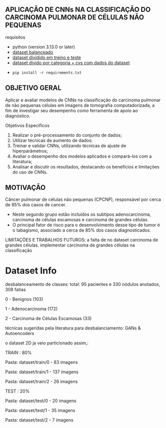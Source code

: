 ## APLICAÇÃO DE CNNs NA CLASSIFICAÇÃO DO CARCINOMA PULMONAR DE CÉLULAS NÃO PEQUENAS

requisitos

* python (version 3.13.0 or later)
* [dataset balanceado]()
* [dataset dividido em treino e teste](https://drive.google.com/drive/folders/1bAshdY1GdLHfQswjQnLCSHxjEIaQXX7Q?usp=drive_link)
* [dataset divido por categoria + cvs com dados do dataset](https://drive.google.com/file/d/1Tryg4cN30dSADB6r-yJrz-2TpBZJvpFD/view?usp=sharing)
* ```
  pip install -r requirements.txt
  ```

## OBJETIVO GERAL

Aplicar e avaliar modelos de CNNs na classificação do carcinoma pulmonar de não pequenas células em imagens de tomografia computadorizada, a fim de investigar seu desempenho como ferramenta de apoio ao diagnóstico.

Objetivos Especificos

1. Realizar o pré-processamento do conjunto de dados;
2. Utilizar técnicas de aumento de dados:
3. Treinar e validar CNNs, utilizando técnicas de ajuste de hiperparâmetros;
4. Avaliar o desempenho dos modelos aplicados e compará-los com a literatura;
5. Analisar e discutir os resultados, destacando os benefícios e limitações do uso de CNNs.

## MOTIVAÇÃO

Câncer pulmonar de células não pequenas (CPCNP), responsável por cerca de 85% dos casos de cancer.

- Neste segundo grupo estão incluídos os subtipos adenocarcinoma, carcinoma de células escamosas e carcinoma de grandes células.
- O principal fator de risco para o desenvolvimento desse tipo de tumor é o tabagismo, associado a cerca de 85% dos casos diagnosticados.

LIMITAÇÕES E TRABALHOS FUTUROS:
a falta de no dataset carcinoma de grandes células.
implementar carcinoma de grandes células na classificação

# Dataset Info

desbalanceamento de classes:
total: 95 pacientes e 330 nódulos anotados, 308 fatias

0  -   Benignos (103)

1  -   Adenocarcinoma (172)

2   -   Carcinoma de Células Escamosas (33)

técnicas sugeridas pela literatura para desbalanciamento:  GANs & Autoencoders

o dataset 2D ja veio particionado assim,:

TRAIN : 80%

Pasta: dataset/train/0 - 83 imagens

Pasta: dataset/train/1 - 137 imagens

Pasta: dataset/train/2 - 26 imagens

TEST : 20%

Pasta: dataset/test/0 - 20 imagens

Pasta: dataset/test/1 - 35 imagens

Pasta: dataset/test/2 - 7 imagens
